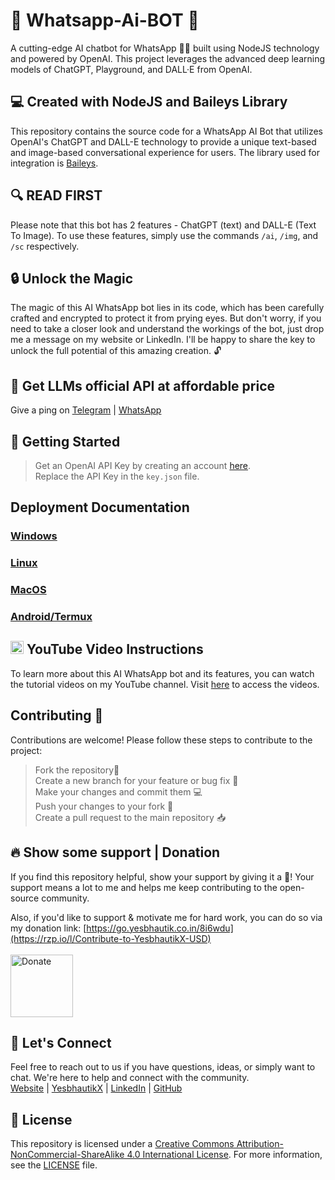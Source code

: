 # 💬 Whatsapp-Ai-BOT 🤖


A cutting-edge AI chatbot for WhatsApp 🤖💬 built using NodeJS technology and powered by OpenAI. This project leverages the advanced deep learning models of ChatGPT, Playground, and DALL·E from OpenAI.

## 💻 Created with NodeJS and Baileys Library
This repository contains the source code for a WhatsApp AI Bot that utilizes OpenAI's ChatGPT and DALL-E technology to provide a unique text-based and image-based conversational experience for users. The library used for integration is [Baileys](https://github.com/WhiskeySockets/Baileys). 

## 🔍 READ FIRST
Please note that this bot has 2 features - ChatGPT (text) and DALL-E (Text To Image). To use these features, simply use the commands `/ai`, `/img`, and `/sc` respectively.

## 🔒 Unlock the Magic

The magic of this AI WhatsApp bot lies in its code, which has been carefully crafted and encrypted to protect it from prying eyes. But don't worry, if you need to take a closer look and understand the workings of the bot, just drop me a message on my website or LinkedIn. I'll be happy to share the key to unlock the full potential of this amazing creation. 🔓

## 🔴 Get LLMs official API at affordable price

Give a ping on [Telegram](https://t.me/yesbhautik) | [WhatsApp](https://wa.me/+916353586391)

## 🚀 Getting Started

   > Get an OpenAI API Key by creating an account [here](https://go.yesbhautik.co.in/l76e5p). <br>
   > Replace the API Key in the `key.json` file.

## Deployment Documentation

### [Windows](https://github.com/yesbhautik/Whatsapp-Ai-BOT/blob/main/Docs/Deployment/Windows.md)</br>
   
### [Linux](https://github.com/yesbhautik/Whatsapp-Ai-BOT/blob/main/Docs/Deployment/Linux.md)</br>

### [MacOS](https://github.com/yesbhautik/Whatsapp-Ai-BOT/blob/main/Docs/Deployment/MacOS.md)

### [Android/Termux](https://github.com/yesbhautik/Whatsapp-Ai-BOT/blob/main/Docs/Deployment/Android.md)<br>

## <img src="youtube.png" alt="Donate" width="21"> YouTube Video Instructions

To learn more about this AI WhatsApp bot and its features, you can watch the tutorial videos on my YouTube channel. Visit [here](https://youtu.be/4lk6IMZ544s) to access the videos.

## Contributing 🤝
Contributions are welcome! Please follow these steps to contribute to the project:

   > Fork the repository🍴 <br>
   > Create a new branch for your feature or bug fix 🌿 <br>
   > Make your changes and commit them 💻 <br>
   > Push your changes to your fork 🚀 <br>
   > Create a pull request to the main repository 📥 <br>

## 🔥 Show some support | Donation
If you find this repository helpful, show your support by giving it a 🌟! Your support means a lot to me and helps me keep contributing to the open-source community.

Also, if you'd like to support & motivate me for hard work, you can do so via my donation link: [https://go.yesbhautik.co.in/8i6wdu](https://rzp.io/l/Contribute-to-YesbhautikX-USD)
<br><br>
<a href="https://rzp.io/l/Contribute-to-YesbhautikX-USD">
  <img src="https://www.pngall.com/wp-content/uploads/2016/05/PayPal-Donate-Button-Free-Download-PNG.png" alt="Donate" width="100">
</a>

## 💬 Let's Connect
Feel free to reach out to us if you have questions, ideas, or simply want to chat. We're here to help and connect with the community. <br>
[Website](https://yesbhautik.co.in/) | [YesbhautikX](https://yesbhautikx.co.in/) | [LinkedIn](https://www.linkedin.com/in/yesbhautik) | [GitHub](https://github.com/yesbhautik)

## 📜 License
This repository is licensed under a [Creative Commons Attribution-NonCommercial-ShareAlike 4.0 International License](http://creativecommons.org/licenses/by-nc-sa/4.0/). For more information, see the [LICENSE](LICENSE) file.
